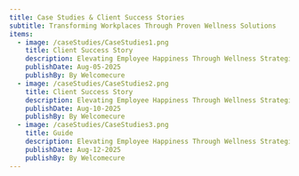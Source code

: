 ```yaml
---
title: Case Studies & Client Success Stories
subtitle: Transforming Workplaces Through Proven Wellness Solutions
items:
  - image: /caseStudies/CaseStudies1.png
    title: Client Success Story
    description: Elevating Employee Happiness Through Wellness Strategies
    publishDate: Aug-05-2025
    publishBy: By Welcomecure
  - image: /caseStudies/CaseStudies2.png
    title: Client Success Story
    description: Elevating Employee Happiness Through Wellness Strategies
    publishDate: Aug-10-2025
    publishBy: By Welcomecure
  - image: /caseStudies/CaseStudies3.png
    title: Guide
    description: Elevating Employee Happiness Through Wellness Strategies
    publishDate: Aug-12-2025
    publishBy: By Welcomecure
---
```


